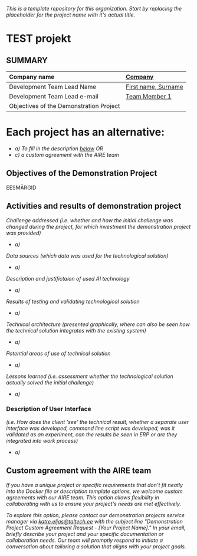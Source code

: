 *This is a template repository for this organization. Start by replacing the placeholder for the project name with it's actual title.*

# TEST projekt

## SUMMARY

| Company name | [Company](https://website.link) |
| :--- | :--- |
| Development Team Lead Name | [First name, Surname](https://profile.link) |
| Development Team Lead e-mail | [Team Member 1](https://profile.link) |
| Objectives of the Demonstration Project |  |

# Each project has an alternative:

- *a) To fill in the description [below](https://github.com/ai-robotics-estonia/_project_template_/edit/main/README.md#implementation-details)*
*OR*
- *c) a custom agreement with the AIRE team*

## Objectives of the Demonstration Project
EESMÄRGID

## Activities and results of demonstration project
*Challenge addressed (i.e. whether and how the initial challenge was changed during the project, for which investment the demonstration project was provided)*
-  *a)*

*Data sources (which data was used for the technological solution)*
-  *a)*

*Description and justifictaion of used AI technology*
-  *a)*

*Results of testing and validating technological solution*
-  *a)*

*Technical architecture (presented graphically, where can also be seen how the technical solution integrates with the existing system)*
-  *a)*

*Potential areas of use of technical solution*
-  *a)*

*Lessons learned (i.e. assessment whether the technological solution actually solved the initial challenge)*
-  *a)*

### Description of User Interface 
*(i.e. How does the client 'see' the technical result, whether a separate user interface was developed, command line script was developed, was it validated as an experiment, can the results be seen in ERP or are they integrated into work process)*
-  *a)*


## Custom agreement with the AIRE team

*If you have a unique project or specific requirements that don't fit neatly into the Docker file or description template options, we welcome custom agreements with our AIRE team. This option allows flexibility in collaborating with us to ensure your project's needs are met effectively.*

*To explore this option, please contact our demonstration projects service manager via katre.eljas@taltech.ee with the subject line "Demonstration Project Custom Agreement Request - [Your Project Name]." In your email, briefly describe your project and your specific documentation or collaboration needs. Our team will promptly respond to initiate a conversation about tailoring a solution that aligns with your project goals.*


